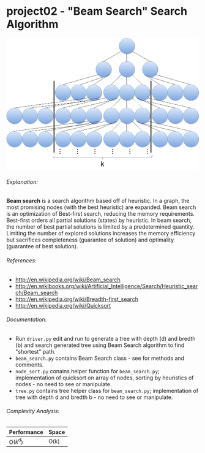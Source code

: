 # project02 - "Beam Search" Search Algorithm

![beam_search](https://github.com/nbelliot/comp401/blob/master/presentation2/beam_search.jpg)

###### Explanation:
**Beam search** is a search algorithm based off of heuristic.  In a graph, the most promising nodes (with the best heuristic) are expanded.  Beam search is an optimization of Best-first search, reducing the memory requirements.  Best-first orders all partial solutions (states) by heuristic.  In beam search, the number of best partial solutions is limited by a predetermined quantity.  Limiting the number of explored solutions increases the memory efficiency but sacrifices completeness (guarantee of solution) and optimality (guarantee of best solution).

###### References:
- http://en.wikipedia.org/wiki/Beam_search
- http://en.wikibooks.org/wiki/Artificial_Intelligence/Search/Heuristic_search/Beam_search
- http://en.wikipedia.org/wiki/Breadth-first_search
- http://en.wikipedia.org/wiki/Quicksort

###### Documentation:
- Run `driver.py` edit and run to generate a tree with depth (d) and bredth (b) and search generated tree using Beam Search algorithm to find "shortest" path.
- `beam_search.py` contains Beam Search class - see for methods and comments.
- `node_sort.py` conains helper function for `beam_search.py`; implementation of quicksort on array of nodes, sorting by heuristics of nodes - no need to see or manipulate.
- `tree.py` contains tree helper class for `beam_search.py`; implementation of tree with depth d and bredth b - no need to see or manipulate.

###### Complexity Analysis:
Performance | Space
--------- | ----
O($k^d$) | O(k)
